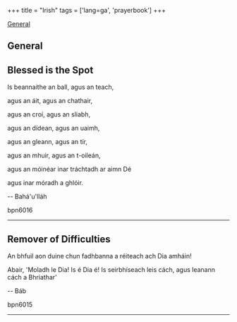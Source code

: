 +++
title = "Irish"
tags = ['lang=ga', 'prayerbook']
+++




[General](#General)



<a id="General"></a> 
## General

<a id="bpn6016"></a> 
<h2>Blessed is the Spot</h2><p class='dropCap'>Is beannaithe an ball, agus an teach,</p><p>agus an áit, agus an chathair,</p><p>agus an croí, agus an sliabh,</p><p>agus an dídean, agus an uaimh,</p><p>agus an gleann, agus an tír,</p><p>agus an mhuir, agus an t-oileán,</p><p>agus an móinéar inar tráchtadh ar aimn Dé</p><p>agus inar móradh a ghlóir.</p>

-- Bahá'u'lláh

bpn6016 

----


<a id="bpn6015"></a> 
<h2>Remover of Difficulties </h2><p class='dropCap'>An bhfuil aon duine chun fadhbanna a réiteach ach Dia amháin! </p><p>Abair, 'Moladh le Dia! Is é Dia é!  Is seirbhíseach leis cách, agus leanann cách a Bhriathar'</p>

-- Báb

bpn6015 

----




